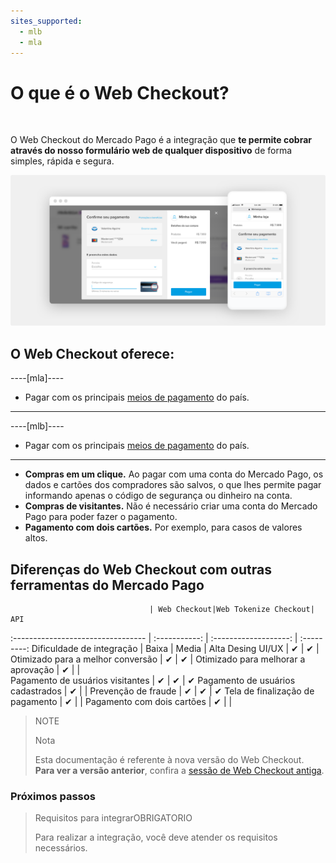 ```yaml
---
sites_supported:
  - mlb
  - mla
---
```


# O que é o Web Checkout?
<br/>

O Web Checkout do Mercado Pago é a integração que **te permite cobrar através do nosso formulário web de qualquer dispositivo** de forma simples, rápida e segura.

![Basic-Checkout](/images/web-payment-checkout/cho-introduction-br.png)


## O Web Checkout oferece:

----[mla]----
* Pagar com os principais  <a href="https://www.mercadopago.com.ar/ayuda/medios-de-pago-cuotas-promociones_264" target="_blank"> meios de pagamento</a> do país.
------------
----[mlb]----
* Pagar com os principais  <a href="https://www.mercadopago.com.br/ajuda/meios-de-pagamento-parcelamento_265" target="_blank"> meios de pagamento</a> do país.
------------
* **Compras em um clique.** Ao pagar com uma conta do Mercado Pago, os dados e cartões dos compradores são salvos, o que lhes permite pagar informando apenas o código de segurança ou dinheiro na conta.
* **Compras de visitantes.** Não é necessário criar uma conta do Mercado Pago para poder fazer o pagamento.
* **Pagamento com dois cartões.** Por exemplo, para casos de valores altos.	 


## Diferenças do Web Checkout com outras ferramentas do Mercado Pago

                                   | Web Checkout|Web Tokenize Checkout|      API
:---------------------------------  | :-----------: | :-------------------: | :---------:
Dificuldade de integração 			  	     |    Baixa    |       Media         |     Alta
Desing UI/UX 							  	           |      ✔      |         ✔           |
Otimizado para a melhor conversão	     |      ✔      |         ✔           |
Otimizado para melhorar a aprovação     |      ✔      |                     |  
Pagamento de usuários visitantes    	   |      ✔      |         ✔           |      ✔
Pagamento de usuários cadastrados        |      ✔      |                     |
Prevenção de fraude               	     |      ✔      |         ✔           |      ✔
Tela de finalização de pagamento 		     |      ✔      |                     |
Pagamento com dois cartões		           |      ✔      |                     |

> NOTE
>
> Nota
>
> Esta documentação é referente à nova versão do Web Checkout. **Para ver a versão anterior**, confira a [sessão de Web Checkout antiga](https://beta.mercadopago.com.br/developers/pt/guides/payments/web-payment-checkout/v1/introduction/).


### Próximos passos

<div>
<a href="https://beta.mercadopago.com.br/developers/pt/guides/payments/web-payment-checkout/previous-requirements/" style="text-decoration:none;color:inherit">
<blockquote class="next-step-card next-step-card-left">
<p class="card-note-title">Requisitos para integrar<span class="card-status-tag card-status-tag-required">OBRIGATORIO</span></p>
 <p>Para realizar a integração, você deve atender os requisitos necessários.</p>
</blockquote>
</a>
</div>
<br/>
<br/>
<br/>
<br/>
<br/>
<br/>
<br/>
